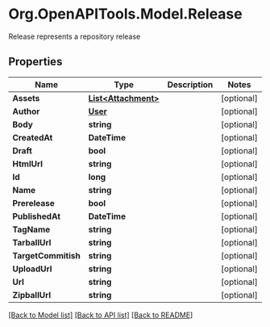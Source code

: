 # Org.OpenAPITools.Model.Release
Release represents a repository release

## Properties

Name | Type | Description | Notes
------------ | ------------- | ------------- | -------------
**Assets** | [**List&lt;Attachment&gt;**](Attachment.md) |  | [optional] 
**Author** | [**User**](User.md) |  | [optional] 
**Body** | **string** |  | [optional] 
**CreatedAt** | **DateTime** |  | [optional] 
**Draft** | **bool** |  | [optional] 
**HtmlUrl** | **string** |  | [optional] 
**Id** | **long** |  | [optional] 
**Name** | **string** |  | [optional] 
**Prerelease** | **bool** |  | [optional] 
**PublishedAt** | **DateTime** |  | [optional] 
**TagName** | **string** |  | [optional] 
**TarballUrl** | **string** |  | [optional] 
**TargetCommitish** | **string** |  | [optional] 
**UploadUrl** | **string** |  | [optional] 
**Url** | **string** |  | [optional] 
**ZipballUrl** | **string** |  | [optional] 

[[Back to Model list]](../README.md#documentation-for-models) [[Back to API list]](../README.md#documentation-for-api-endpoints) [[Back to README]](../README.md)

